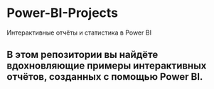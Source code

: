 # Power-BI-Projects
Интерактивные отчёты и статистика в Power BI
## В этом репозитории вы найдёте вдохновляющие примеры интерактивных отчётов, созданных с помощью Power BI.
